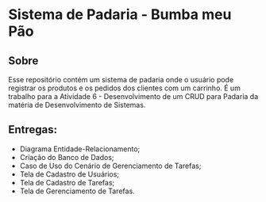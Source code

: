 # Sistema de Padaria - Bumba meu Pão

## Sobre
Esse repositório contém um sistema de padaria onde o usuário pode registrar os produtos e os pedidos dos clientes com um carrinho. É um trabalho para a Atividade 6 - Desenvolvimento de um CRUD para Padaria da matéria de Desenvolvimento de Sistemas.

## Entregas:
- Diagrama Entidade-Relacionamento;
- Criação do Banco de Dados;
- Caso de Uso do Cenário de Gerenciamento de Tarefas;
- Tela de Cadastro de Usuários;
- Tela de Cadastro de Tarefas;
- Tela de Gerenciamento de Tarefas.
